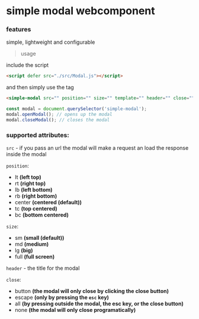# simple modal webcomponent

### features

simple, lightweight and configurable

> usage

include the script

```html
<script defer src="./src/Modal.js"></script>
```

and then simply use the tag

```html
<simple-modal src="" position="" size="" template="" header="" close="" button></simple-modal>
```

```js
const modal = document.querySelector('simple-modal');
modal.openModal(); // opens up the modal
modal.closeModal(); // closes the modal
```

### supported attributes:

`src` - if you pass an url the modal will make a request an load the response inside the modal

`position`:

- lt **(left top)**
- rt **(right top)**
- lb **(left bottom)**
- rb **(right bottom)**
- center **(centered (default))**
- tc **(top centered)**
- bc **(bottom centered)**

`size`:

- sm **(small (default))**
- md **(medium)**
- lg **(big)**
- full **(full screen)**

`header` - the title for the modal

`close`:

- button **(the modal will only close by clicking the close button)**
- escape **(only by pressing the `esc` key)**
- all **(by pressing outside the modal, the esc key, or the close button)**
- none **(the modal will only close programatically)**

